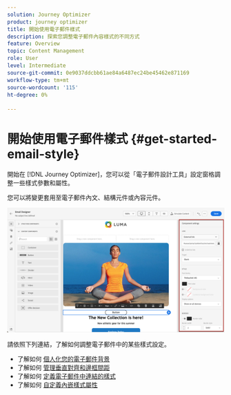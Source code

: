 ```yaml
---
solution: Journey Optimizer
product: journey optimizer
title: 開始使用電子郵件樣式
description: 探索您調整電子郵件內容樣式的不同方式
feature: Overview
topic: Content Management
role: User
level: Intermediate
source-git-commit: 0e9037ddcbb61ae84a6487ec24be45462e871169
workflow-type: tm+mt
source-wordcount: '115'
ht-degree: 0%

---
```


# 開始使用電子郵件樣式 {#get-started-email-style}

開始在 [!DNL Journey Optimizer]，您可以從「電子郵件設計工具」設定窗格調整一些樣式參數和屬性。

您可以將變更套用至電子郵件內文、結構元件或內容元件。

![](assets/email_designer_content_components_settings.png)

請依照下列連結，了解如何調整電子郵件中的某些樣式設定。

* 了解如何 [個人化您的電子郵件背景](backgrounds.md)
* 了解如何 [管理垂直對齊和邊框間距](alignment-and-padding.md)
* 了解如何 [定義電子郵件中連結的樣式](styling-links.md)
* 了解如何 [自定義內嵌樣式屬性](inline-styling.md)
